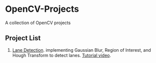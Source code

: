 # OpenCV-Projects
A collection of OpenCV projects

## Project List
1. [Lane Detection](https://github.com/fazlurnu/OpenCV-Projects/blob/master/lane_detection.py). implementing Gaussian Blur, Region of Interest, and Hough Transform to detect lanes. [Tutorial video](https://www.youtube.com/watch?v=eLTLtUVuuy4).
